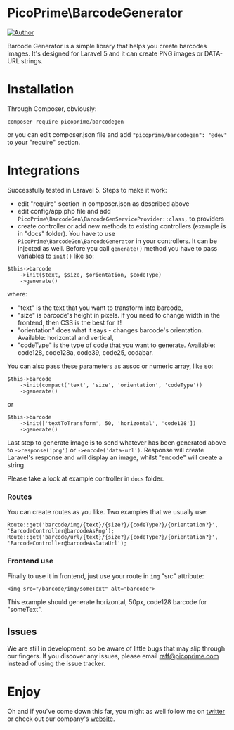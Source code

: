 # PicoPrime\BarcodeGenerator

[![Author](https://secure.gravatar.com/avatar/074618e37f640d13d402830f61092d09?d=identicon&s=50)](https://twitter.com/raffw7912)

Barcode Generator is a simple library that helps you create barcodes images.
It's designed for Laravel 5 and it can create PNG images or DATA-URL strings.

# Installation

Through Composer, obviously:

```
composer require picoprime/barcodegen
```

or you can edit composer.json file and add `"picoprime/barcodegen": "@dev"` to your "require" section.

# Integrations

Successfully tested in Laravel 5. Steps to make it work:

* edit "require" section in composer.json as described above
* edit config/app.php file and add `PicoPrime\BarcodeGen\BarcodeGenServiceProvider::class,` to providers
* create controller or add new methods to existing controllers (example is in "docs" folder).
You have to use `PicoPrime\BarcodeGen\BarcodeGenerator` in your controllers. It can be injected as well.
Before you call `generate()` method you have to pass variables to `init()` like so:

```
$this->barcode
    ->init($text, $size, $orientation, $codeType)
    ->generate()
```

where:

* "text" is the text that you want to transform into barcode,
* "size" is barcode's height in pixels. If you need to change width in the frontend, then CSS is the best for it!
* "orientation" does what it says - changes barcode's orientation. Available: horizontal and vertical,
* "codeType" is the type of code that you want to generate. Available: code128, code128a, code39, code25, codabar.

You can also pass these parameters as assoc or numeric array, like so:

```
$this->barcode
    ->init(compact('text', 'size', 'orientation', 'codeType'))
    ->generate()
```

or

```
$this->barcode
    ->init(['textToTransform', 50, 'horizontal', 'code128'])
    ->generate()
```

Last step to generate image is to send whatever has been generated above to `->response('png')` or `->encode('data-url')`.
Response will create Laravel's response and will display an image, whilst "encode" will create a string.

Please take a look at example controller in `docs` folder.


### Routes

You can create routes as you like. Two examples that we usually use:

```
Route::get('barcode/img/{text}/{size?}/{codeType?}/{orientation?}', 'BarcodeController@barcodeAsPng');
Route::get('barcode/url/{text}/{size?}/{codeType?}/{orientation?}', 'BarcodeController@barcodeAsDataUrl');
```


### Frontend use

Finally to use it in frontend, just use your route in `img` "src" attribute:

```
<img src="/barcode/img/someText" alt="barcode">
```

This example should generate horizontal, 50px, code128 barcode for "someText".


## Issues

We are still in development, so be aware of little bugs that may slip through our fingers.
If you discover any issues, please email raff@picoprime.com instead of using the issue tracker.


# Enjoy

Oh and if you've come down this far, you might as well follow me on [twitter](http://twitter.com/raffw7912)
or check out our company's [website](https://picoprime.com).
